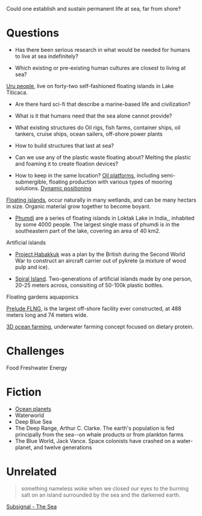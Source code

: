 
Could one establish and sustain permanent life at sea, far from shore?


# Questions

* Has there been serious research in what would be needed for humans to live at sea indefinitely?

* Which existing or pre-existing human cultures are closest to living at sea?

[Uru people](https://en.wikipedia.org/wiki/Uru_people), live on forty-two self-fashioned floating islands in Lake Titicaca.

* Are there hard sci-fi that describe a marine-based life and civilization?

* What is it that humans need that the sea alone cannot provide?

* What existing structures do
Oil rigs, fish farms, container ships, oil tankers, cruise ships, ocean sailers, off-shore power plants


* How to build structures that last at sea?

* Can we use any of the plastic waste floating about?
Melting the plastic and foaming it to create floation devices?

* How to keep in the same location?
[Oil platforms](https://en.wikipedia.org/wiki/Oil_platform), including semi-submergible, floating production with various types of mooring solutions.
[Dynamic positioning](https://en.wikipedia.org/wiki/Dynamic_positioning)



[Floating islands](https://en.wikipedia.org/wiki/Floating_island), occur naturally in many wetlands, and can be many hectars in size.
Organic material grow together to become boyant.

* [Phumdi](https://en.wikipedia.org/wiki/Phumdi) are a series of floating islands in Loktak Lake in India,, inhabited by some 4000 people.
The largest single mass of phumdi is in the southeastern part of the lake, covering an area of 40 km2.


Artificial islands

* [Project Habakkuk](https://en.wikipedia.org/wiki/Project_Habakkuk)
was a plan by the British during the Second World War to construct an aircraft carrier out of pykrete (a mixture of wood pulp and ice).

* [Spiral Island](https://en.wikipedia.org/wiki/Spiral_Island).
Two-generations of artificial islands made by one person, 20-25 meters across, consisiting of 50-100k plastic bottles.

Floating gardens aquaponics

[Prelude FLNG](https://en.wikipedia.org/wiki/Prelude_FLNG), is the largest off-shore facility ever constructed, at 488 meters long and 74 meters wide.

[3D ocean farming](http://greenwave.org/3d-ocean-farming), underwater farming concept focused on dietary protein. 

# Challenges


Food
Freshwater
Energy



# Fiction


* [Ocean planets](https://en.wikipedia.org/wiki/Planets_in_science_fiction#Ocean_planets)
* Waterworld
* Deep Blue Sea
* The Deep Range, Arthur C. Clarke.
The earth's population is fed principally from the sea--on whale products or from plankton farms
* The Blue World, Jack Vance. Space colonists have crashed on a water-planet, and twelve generations


# Unrelated

> something nameless woke
> when we
> closed our eyes to the burning salt
> on an island surrounded by the sea and the darkened earth.

[Subsignal - The Sea](https://www.youtube.com/watch?v=fJM8Fs15fL0)
